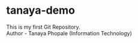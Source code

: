 # tanaya-demo
This is my first Git Repository.
<br>
Author - Tanaya Phopale (Information Technology)
